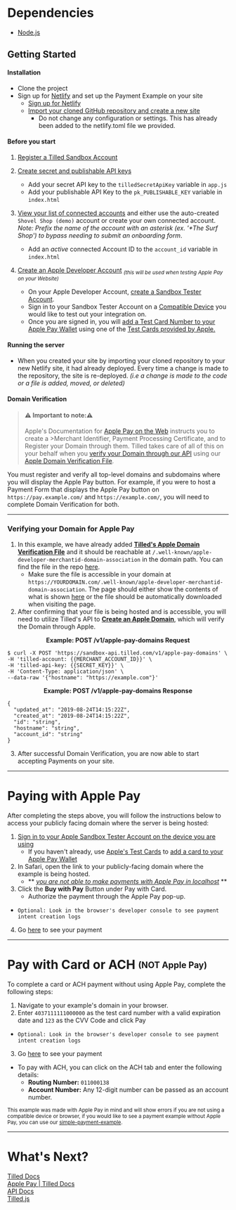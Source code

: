 
# Dependencies
- [Node.js](https://nodejs.org)

## Getting Started
#### Installation
- Clone the project
-  Sign up for [Netlify](https://www.netlify.com/) and set up the Payment Example on your site
	- [Sign up for Netlify](https://app.netlify.com/signup)
	- [Import your cloned GitHub repository and create a new site](https://app.netlify.com/start)
		- Do not change any configuration or settings. This has already been added to the netlify.toml file we provided.
  
#### Before you start
1. [Register a Tilled Sandbox Account](https://sandbox-app.tilled.com/auth/register)
2. [Create secret and publishable API keys](https://sandbox-app.tilled.com/api-keys)
	  - Add your secret API key to the `tilledSecretApiKey` variable in `app.js`
	  - Add your publishable API Key to the `pk_PUBLISHABLE_KEY` variable in `index.html`
3. [View your list of connected accounts](https://sandbox-app.tilled.com/connected-accounts) and either use the auto-created `Shovel Shop (demo)` account or create your own connected account. *Note: Prefix the name of the account with an asterisk (ex. '\*The Surf Shop') to bypass needing to submit an onboarding form*.
	  - Add an *active* connected Account ID to the `account_id` variable in `index.html`

4. [Create an Apple Developer Account](https://developer.apple.com/programs/enroll/) <sub> *(this will be used when testing Apple Pay on your Website)*
	- On your Apple Developer Account, [create a Sandbox Tester Account](https://developer.apple.com/apple-pay/sandbox-testing/#:~:text=supports%20TLS%201.2.-,Create%20a%20Sandbox%20Tester%20Account,-To%20create%20a).
	- Sign in to your Sandbox Tester Account on a [Compatible Device](https://support.apple.com/en-us/HT208531) you would like to test out your integration on.
	- Once you are signed in, you will [add a Test Card Number to your Apple Pay Wallet](https://developer.apple.com/apple-pay/sandbox-testing/#:~:text=Adding%20a%20Test%20Card%20Number) using one of the [Test Cards provided by Apple.](https://developer.apple.com/apple-pay/sandbox-testing/#:~:text=Test%20Cards%20for%20Apps%20and%20the%20Web)
	

#### Running the server

- When you created your site by importing your cloned repository to your new Netlify site, it had already deployed. Every time a change is made to the repository, the site is re-deployed. *(i.e a change is made to the code or a file is added, moved, or deleted)*

#### Domain Verification

> #### **:warning: Important to note::warning:**
>Apple's Documentation for [Apple Pay on the Web](https://developer.apple.com/documentation/apple_pay_on_the_web) instructs you to create a >Merchant Identifier, Payment Processing Certificate, and to Register your Domain through them. Tilled takes care of all of this on your behalf when you [verify your Domain through our API](https://docs.tilled.com/api#tag/ApplePayDomains/operation/CreateApplePayDomain) using our [Apple Domain Verification File](https://api.tilled.com/apple-developer-merchantid-domain-association).

You must register and verify all top-level domains and subdomains where you will display the Apple Pay button. For example, if you were to host a Payment Form that displays the Apple Pay button on `https://pay.example.com/` and `https://example.com/`, you will need to complete Domain Verification for both.
<hr>

### Verifying your Domain for Apple Pay

 1. In this example, we have already added [**Tilled's Apple Domain Verification File**](https://api.tilled.com/apple-developer-merchantid-domain-association) and it should be reachable at  `/.well-known/apple-developer-merchantid-domain-association` in the domain path. You can find the file in the repo [here](.well-known/apple-developer-merchantid-domain-association).
	- Make sure the file is accessible in your domain at `https://YOURDOMAIN.com/.well-known/apple-developer-merchantid-domain-association`. The page should either show the contents of what is shown [here](.well-known/apple-developer-merchantid-domain-association) or the file should be automatically downloaded when visiting the page.
2. After confirming that your file is being hosted and is accessible, you will need to utilize Tilled's API to [**Create an Apple Domain**](https://docs.tilled.com/api#tag/ApplePayDomains), which will verify the Domain through Apple.

<p align ="center"> 
<strong>Example: POST /v1/apple-pay-domains Request</strong>
</p>

```
$ curl -X POST 'https://sandbox-api.tilled.com/v1/apple-pay-domains' \
-H 'tilled-account: {{MERCHANT_ACCOUNT_ID}}' \
-H 'tilled-api-key: {{SECRET_KEY}}' \
-H 'Content-Type: application/json' \
--data-raw '{"hostname": "https://example.com"}'
```
<p align ="center"> 
<strong>Example: POST /v1/apple-pay-domains Response</strong>
</p>

```
{
  "updated_at": "2019-08-24T14:15:22Z",
  "created_at": "2019-08-24T14:15:22Z",
  "id": "string",
  "hostname": "string",
  "account_id": "string"
}
```
3. After successful Domain Verification, you are now able to start accepting Payments on your site.

---
# Paying with Apple Pay
After completing the steps above, you will follow the instructions below to access your publicly facing domain where the server is being hosted:
1. [Sign in to your Apple Sandbox Tester Account on the device you are using](https://support.apple.com/en-us/HT204053)
	- If you haven't already, use [Apple's Test Cards](Apple%27s%20Test%20Cards) to [add a card to your Apple Pay Wallet](https://support.apple.com/en-us/HT204506)
2. In Safari, open the link to your publicly-facing domain where the example is being hosted.
 	- ** *<u>you are not able to make payments with Apple Pay in localhost*</u> **
3. Click the **Buy with Pay** Button under Pay with Card.
	-	Authorize the payment through the Apple Pay pop-up.
- `Optional: Look in the browser's developer console to see payment intent creation logs`
4. Go [here](https://sandbox-app.tilled.com/payments) to see your payment

---
# Pay with Card or ACH <sub><sup>(NOT Apple Pay)</sub></sup>
To complete a card or ACH payment without using Apple Pay, complete the following steps:

1. Navigate to your example's domain in your browser.
2. Enter `4037111111000000` as the test card number with a valid expiration date and `123` as the CVV Code and click Pay
- `Optional: Look in the browser's developer console to see payment intent creation logs`

3. Go [here](https://sandbox-app.tilled.com/payments) to see your payment

- To pay with ACH, you can click on the ACH tab and enter the following details:
	-	**Routing Number:** `011000138`
	-	**Account Number:** Any 12-digit number can be passed as an account number.

<sub>This example was made with Apple Pay in mind and will show errors if you are not using a compatible device or browser, if you would like to see a payment example without Apple Pay, you can use our [simple-payment-example](https://github.com/gettilled/simple-payment-example). </sub>

---
# What's Next?
[Tilled Docs](https://docs.tilled.com/)<br>
[Apple Pay | Tilled Docs](https://docs.tilled.com/docs/payments/apple-pay/)<br>
[API Docs](https://docs.tilled.com/api)<br>
[Tilled.js](https://docs.tilled.com/tilledjs/)<br>
